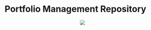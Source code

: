 # Portfolio Management Repository
<p align="center">
    <img src="https://image.ibb.co/cD0BsF/icon.png">
</p>